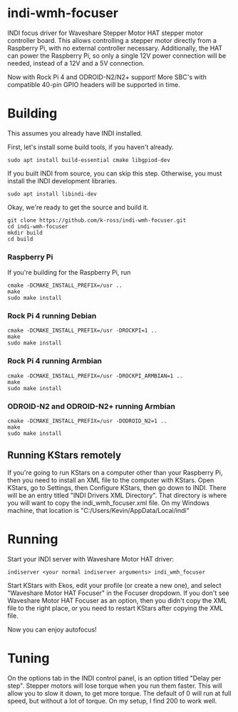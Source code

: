 # indi-wmh-focuser
INDI focus driver for Waveshare Stepper Motor HAT stepper motor controller board. This allows controlling a stepper motor directly from a Raspberry Pi, with no external controller necessary. Additionally, the HAT can power the Raspberry Pi, so only a single 12V power connection will be needed, instead of a 12V and a 5V connection.

Now with Rock Pi 4 and ODROID-N2/N2+ support! More SBC's with compatible 40-pin GPIO headers will be supported in time.

# Building
This assumes you already have INDI installed.

First, let's install some build tools, if you haven't already.
```
sudo apt install build-essential cmake libgpiod-dev
```

If you built INDI from source, you can skip this step. Otherwise, you must install the INDI development libraries.
```
sudo apt install libindi-dev
```

Okay, we're ready to get the source and build it.
```
git clone https://github.com/k-ross/indi-wmh-focuser.git
cd indi-wmh-focuser
mkdir build
cd build
```

### Raspberry Pi
If you're building for the Raspberry Pi, run
```
cmake -DCMAKE_INSTALL_PREFIX=/usr ..
make
sudo make install
```
### Rock Pi 4 running Debian
```
cmake -DCMAKE_INSTALL_PREFIX=/usr -DROCKPI=1 ..
make
sudo make install
```
### Rock Pi 4 running Armbian
```
cmake -DCMAKE_INSTALL_PREFIX=/usr -DROCKPI_ARMBIAN=1 ..
make
sudo make install
```
### ODROID-N2 and ODROID-N2+ running Armbian
```
cmake -DCMAKE_INSTALL_PREFIX=/usr -DODROID_N2=1 ..
make
sudo make install
```
## Running KStars remotely
If you're going to run KStars on a computer other than your Raspberry Pi, then you need to install an XML file to the computer with KStars. Open KStars, go to Settings, then Configure KStars, then go down to INDI. There will be an entry titled "INDI Drivers XML Directory". That directory is where you will want to copy the indi_wmh_focuser.xml file. On my Windows machine, that location is "C:/Users/Kevin/AppData/Local/indi"

# Running
Start your INDI server with Waveshare Motor HAT driver:

`indiserver <your normal indiserver arguments> indi_wmh_focuser`

Start KStars with Ekos, edit your profile (or create a new one), and select "Waveshare Motor HAT Focuser" in the Focuser dropdown. If you don't see Waveshare Motor HAT Focuser as an option, then you didn't copy the XML file to the right place, or you need to restart KStars after copying the XML file.

Now you can enjoy autofocus!

# Tuning
On the options tab in the INDI control panel, is an option titled "Delay per step". Stepper motors will lose torque when you run them faster. This will allow you to slow it down, to get more torque. The default of 0 will run at full speed, but without a lot of torque. On my setup, I find 200 to work well. 
